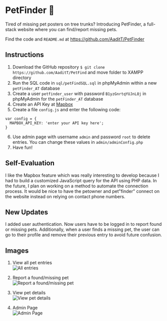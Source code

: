 # PetFinder 🐶
Tired of missing pet posters on tree trunks? Introducing PetFinder, a full-stack website where you can find/report missing pets.

Find the code and `README.md` at https://github.com/AaditT/PetFinder

## Instructions

1. Download the GitHub repository `$ git clone https://github.com/AaditT/PetFind` and move folder to XAMPP directory
2. Run the SQL code in `sql/petFindSQL.sql` in phpMyAdmin within a new `petFinder_AT` database
3. Create a user `petfinder_user` with password `B1yzGnrtqYUJnL8j` in phpMyAdmin for the `petFinder_AT` database
4. Create an API Key at [Mapbox](https://www.mapbox.com/)
5. Create a file `config.js` and enter the following code:
```
var config = {
  MAPBOX_API_KEY: 'enter your API key here';
}
```
6. Use admin page with username `admin` and password `root` to delete entries. You can change these values in `admin/adminConfig.php`
7. Have fun!

## Self-Evaluation
I like the Mapbox feature which was really interesting to develop
because I had to build a customized JavaScript query for the API using PHP data.
In the future, I plan on working on a method to automate the connection process.
It would be nice to have the petowner and pet"finder" connect on the website
instead on relying on contact phone numbers.

## New Updates
I added user authentication. Now users have to be logged in to report found or missing pets. Additionally, when a user finds a missing pet, the user can go to their profile and remove their previous entry to avoid future confusion.

## Images

1. View all pet entries <br>
![All entries](https://i.imgur.com/Ks0SQgr.jpg)

2. Report a found/missing pet <br>
![Report a found/missing pet](https://i.imgur.com/GUu05lZ.jpg)

3. View pet details <br>
![View pet details](https://i.imgur.com/d6MlomB.jpg)

4. Admin Page <br>
![Admin Page](https://i.imgur.com/zHFyQDz.jpg)
